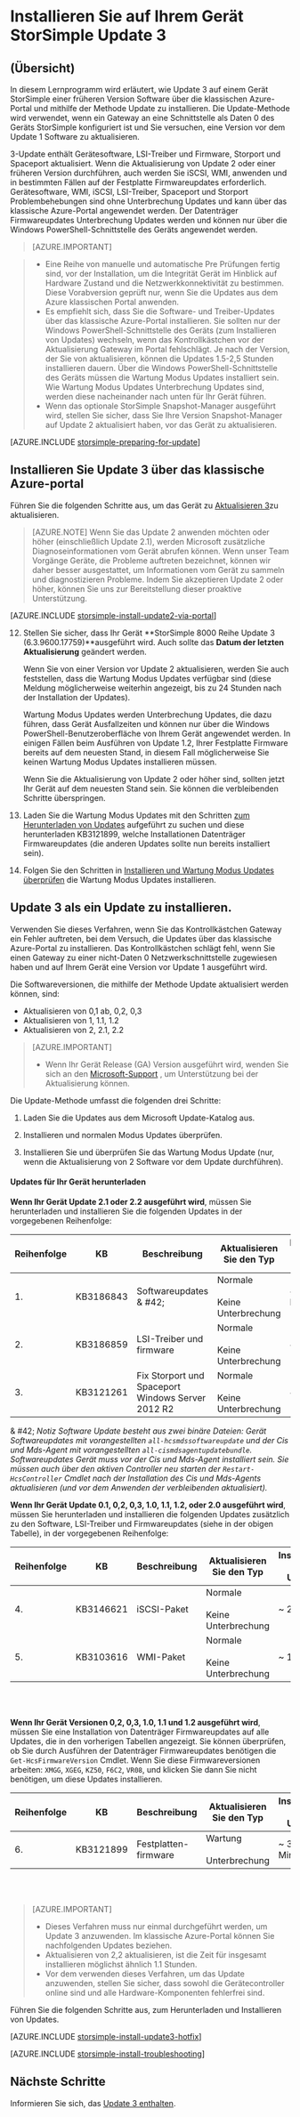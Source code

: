 <properties
   pageTitle="Installieren Sie Update 3 auf Ihrem Gerät StorSimple | Microsoft Azure"
   description="Es wird erläutert, wie StorSimple 8000 Reihe Update 3 auf dem mobilen Gerät StorSimple 8000-Serie zu installieren."
   services="storsimple"
   documentationCenter="NA"
   authors="alkohli"
   manager="carmonm"
   editor="" />
<tags
   ms.service="storsimple"
   ms.devlang="NA"
   ms.topic="article"
   ms.tgt_pltfrm="NA"
   ms.workload="TBD"
   ms.date="10/05/2016"
   ms.author="alkohli" />

# <a name="install-update-3-on-your-storsimple-device"></a>Installieren Sie auf Ihrem Gerät StorSimple Update 3

## <a name="overview"></a>(Übersicht)

In diesem Lernprogramm wird erläutert, wie Update 3 auf einem Gerät StorSimple einer früheren Version Software über die klassischen Azure-Portal und mithilfe der Methode Update zu installieren. Die Update-Methode wird verwendet, wenn ein Gateway an eine Schnittstelle als Daten 0 des Geräts StorSimple konfiguriert ist und Sie versuchen, eine Version vor dem Update 1 Software zu aktualisieren.

3-Update enthält Gerätesoftware, LSI-Treiber und Firmware, Storport und Spaceport aktualisiert. Wenn die Aktualisierung von Update 2 oder einer früheren Version durchführen, auch werden Sie iSCSI, WMI, anwenden und in bestimmten Fällen auf der Festplatte Firmwareupdates erforderlich. Gerätesoftware, WMI, iSCSI, LSI-Treiber, Spaceport und Storport Problembehebungen sind ohne Unterbrechung Updates und kann über das klassische Azure-Portal angewendet werden. Der Datenträger Firmwareupdates Unterbrechung Updates werden und können nur über die Windows PowerShell-Schnittstelle des Geräts angewendet werden. 

> [AZURE.IMPORTANT]

> - Eine Reihe von manuelle und automatische Pre Prüfungen fertig sind, vor der Installation, um die Integrität Gerät im Hinblick auf Hardware Zustand und die Netzwerkkonnektivität zu bestimmen. Diese Vorabversion geprüft nur, wenn Sie die Updates aus dem Azure klassischen Portal anwenden.
> - Es empfiehlt sich, dass Sie die Software- und Treiber-Updates über das klassische Azure-Portal installieren. Sie sollten nur der Windows PowerShell-Schnittstelle des Geräts (zum Installieren von Updates) wechseln, wenn das Kontrollkästchen vor der Aktualisierung Gateway im Portal fehlschlägt. Je nach der Version, der Sie von aktualisieren, können die Updates 1.5-2,5 Stunden installieren dauern. Über die Windows PowerShell-Schnittstelle des Geräts müssen die Wartung Modus Updates installiert sein. Wie Wartung Modus Updates Unterbrechung Updates sind, werden diese nacheinander nach unten für Ihr Gerät führen.
> - Wenn das optionale StorSimple Snapshot-Manager ausgeführt wird, stellen Sie sicher, dass Sie Ihre Version Snapshot-Manager auf Update 2 aktualisiert haben, vor das Gerät zu aktualisieren.

[AZURE.INCLUDE [storsimple-preparing-for-update](../../includes/storsimple-preparing-for-updates.md)]

## <a name="install-update-3-via-the-azure-classic-portal"></a>Installieren Sie Update 3 über das klassische Azure-portal

Führen Sie die folgenden Schritte aus, um das Gerät zu [Aktualisieren 3](storsimple-update3-release-notes.md)zu aktualisieren.


> [AZURE.NOTE]
Wenn Sie das Update 2 anwenden möchten oder höher (einschließlich Update 2.1), werden Microsoft zusätzliche Diagnoseinformationen vom Gerät abrufen können. Wenn unser Team Vorgänge Geräte, die Probleme auftreten bezeichnet, können wir daher besser ausgestattet, um Informationen vom Gerät zu sammeln und diagnostizieren Probleme. Indem Sie akzeptieren Update 2 oder höher, können Sie uns zur Bereitstellung dieser proaktive Unterstützung.

[AZURE.INCLUDE [storsimple-install-update2-via-portal](../../includes/storsimple-install-update2-via-portal.md)]

12. Stellen Sie sicher, dass Ihr Gerät **StorSimple 8000 Reihe Update 3 (6.3.9600.17759)**ausgeführt wird. Auch sollte das **Datum der letzten Aktualisierung** geändert werden. 

    Wenn Sie von einer Version vor Update 2 aktualisieren, werden Sie auch feststellen, dass die Wartung Modus Updates verfügbar sind (diese Meldung möglicherweise weiterhin angezeigt, bis zu 24 Stunden nach der Installation der Updates).

    Wartung Modus Updates werden Unterbrechung Updates, die dazu führen, dass Gerät Ausfallzeiten und können nur über die Windows PowerShell-Benutzeroberfläche von Ihrem Gerät angewendet werden. In einigen Fällen beim Ausführen von Update 1.2, Ihrer Festplatte Firmware bereits auf dem neuesten Stand, in diesem Fall möglicherweise Sie keinen Wartung Modus Updates installieren müssen.

    Wenn Sie die Aktualisierung von Update 2 oder höher sind, sollten jetzt Ihr Gerät auf dem neuesten Stand sein. Sie können die verbleibenden Schritte überspringen.

13. Laden Sie die Wartung Modus Updates mit den Schritten [zum Herunterladen von Updates](#to-download-hotfixes) aufgeführt zu suchen und diese herunterladen KB3121899, welche Installationen Datenträger Firmwareupdates (die anderen Updates sollte nun bereits installiert sein).

13. Folgen Sie den Schritten in [Installieren und Wartung Modus Updates überprüfen](#to-install-and-verify-maintenance-mode-hotfixes) die Wartung Modus Updates installieren. 

  

## <a name="install-update-3-as-a-hotfix"></a>Update 3 als ein Update zu installieren.

Verwenden Sie dieses Verfahren, wenn Sie das Kontrollkästchen Gateway ein Fehler auftreten, bei dem Versuch, die Updates über das klassische Azure-Portal zu installieren. Das Kontrollkästchen schlägt fehl, wenn Sie einen Gateway zu einer nicht-Daten 0 Netzwerkschnittstelle zugewiesen haben und auf Ihrem Gerät eine Version vor Update 1 ausgeführt wird.

Die Softwareversionen, die mithilfe der Methode Update aktualisiert werden können, sind:

- Aktualisieren von 0,1 ab, 0,2, 0,3
- Aktualisieren von 1, 1.1, 1.2
- Aktualisieren von 2, 2.1, 2.2 

> [AZURE.IMPORTANT]
>
> - Wenn Ihr Gerät Release (GA) Version ausgeführt wird, wenden Sie sich an den [Microsoft-Support](storsimple-contact-microsoft-support.md) , um Unterstützung bei der Aktualisierung können.

Die Update-Methode umfasst die folgenden drei Schritte:

1.  Laden Sie die Updates aus dem Microsoft Update-Katalog aus.

2.  Installieren und normalen Modus Updates überprüfen.

3.  Installieren Sie und überprüfen Sie das Wartung Modus Update (nur, wenn die Aktualisierung von 2 Software vor dem Update durchführen).


#### <a name="download-updates-for-your-device"></a>Updates für Ihr Gerät herunterladen

**Wenn Ihr Gerät Update 2.1 oder 2.2 ausgeführt wird**, müssen Sie herunterladen und installieren Sie die folgenden Updates in der vorgegebenen Reihenfolge:

| Reihenfolge  | KB        | Beschreibung                    | Aktualisieren Sie den Typ  | Installieren der Uhrzeit |
|--------|-----------|-------------------------|------------- |-------------|
| 1.      | KB3186843 | Softwareupdates & #42;  |  Normale <br></br>Keine Unterbrechung     | ~ 45 Minuten |
| 2.      | KB3186859 | LSI-Treiber und firmware             |  Normale <br></br>Keine Unterbrechung      | ~ 20 Min. |
| 3.      | KB3121261 | Fix Storport und Spaceport </br> Windows Server 2012 R2 |  Normale <br></br>Keine Unterbrechung      | ~ 20 Min. |

& #42;  *Notiz Software Update besteht aus zwei binäre Dateien: Gerät Softwareupdates mit vorangestellten `all-hcsmdssoftwareupdate` und der Cis und Mds-Agent mit vorangestellten `all-cismdsagentupdatebundle`. Softwareupdates Gerät muss vor der Cis und Mds-Agent installiert sein. Sie müssen auch über den aktiven Controller neu starten der `Restart-HcsController` Cmdlet nach der Installation des Cis und Mds-Agents aktualisieren (und vor dem Anwenden der verbleibenden aktualisiert).* 


**Wenn Ihr Gerät Update 0.1, 0,2, 0,3, 1.0, 1.1, 1.2, oder 2.0 ausgeführt wird**, müssen Sie herunterladen und installieren die folgenden Updates zusätzlich zu den Software, LSI-Treiber und Firmwareupdates (siehe in der obigen Tabelle), in der vorgegebenen Reihenfolge:

| Reihenfolge  | KB        | Beschreibung                    | Aktualisieren Sie den Typ  | Installieren der Uhrzeit |
|--------|-----------|-------------------------|------------- |-------------|
| 4.      | KB3146621 | iSCSI-Paket | Normale <br></br>Keine Unterbrechung  | ~ 20 Min. |
| 5.      | KB3103616 | WMI-Paket |  Normale <br></br>Keine Unterbrechung      | ~ 12 Min. |


<br></br>

**Wenn Ihr Gerät Versionen 0,2, 0,3, 1.0, 1.1 und 1.2 ausgeführt wird**, müssen Sie eine Installation von Datenträger Firmwareupdates auf alle Updates, die in den vorherigen Tabellen angezeigt. Sie können überprüfen, ob Sie durch Ausführen der Datenträger Firmwareupdates benötigen die `Get-HcsFirmwareVersion` Cmdlet. Wenn Sie diese Firmwareversionen arbeiten: `XMGG`, `XGEG`, `KZ50`, `F6C2`, `VR08`, und klicken Sie dann Sie nicht benötigen, um diese Updates installieren.


| Reihenfolge  | KB        | Beschreibung                    | Aktualisieren Sie den Typ  | Installieren der Uhrzeit |
|--------|-----------|-------------------------|------------- |-------------|
| 6.      | KB3121899 | Festplatten-firmware              |  Wartung <br></br>Unterbrechung      | ~ 30 Minuten |
 
<br></br>

> [AZURE.IMPORTANT]
>
> - Dieses Verfahren muss nur einmal durchgeführt werden, um Update 3 anzuwenden. Im klassische Azure-Portal können Sie nachfolgenden Updates beziehen.
> - Aktualisieren von 2,2 aktualisieren, ist die Zeit für insgesamt installieren möglichst ähnlich 1.1 Stunden.
> - Vor dem verwenden dieses Verfahren, um das Update anzuwenden, stellen Sie sicher, dass sowohl die Gerätecontroller online sind und alle Hardware-Komponenten fehlerfrei sind.

Führen Sie die folgenden Schritte aus, zum Herunterladen und Installieren von Updates.

[AZURE.INCLUDE [storsimple-install-update3-hotfix](../../includes/storsimple-install-update3-hotfix.md)]

[AZURE.INCLUDE [storsimple-install-troubleshooting](../../includes/storsimple-install-troubleshooting.md)]

## <a name="next-steps"></a>Nächste Schritte

Informieren Sie sich, das [Update 3 enthalten](storsimple-update3-release-notes.md).

